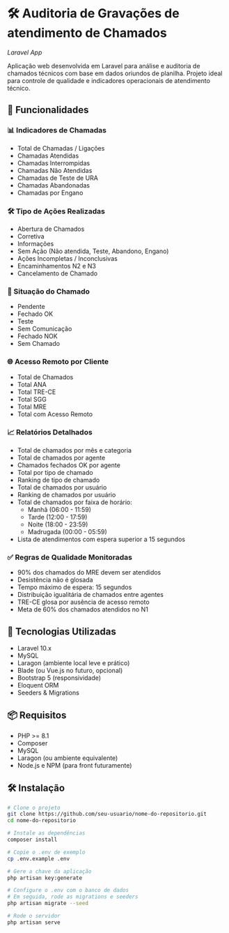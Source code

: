 # 🛠️ Auditoria de Gravações de atendimento de Chamados  
_Laravel App_ 


Aplicação web desenvolvida em Laravel para análise e auditoria de chamados técnicos com base em dados oriundos de planilha. Projeto ideal para controle de qualidade e indicadores operacionais de atendimento técnico.

## 🚀 Funcionalidades

### 📊 Indicadores de Chamadas
- Total de Chamadas / Ligações
- Chamadas Atendidas
- Chamadas Interrompidas
- Chamadas Não Atendidas
- Chamadas de Teste de URA
- Chamadas Abandonadas
- Chamadas por Engano

### 🛠️ Tipo de Ações Realizadas
- Abertura de Chamados
- Corretiva
- Informações
- Sem Ação (Não atendida, Teste, Abandono, Engano)
- Ações Incompletas / Inconclusivas
- Encaminhamentos N2 e N3
- Cancelamento de Chamado

### 📌 Situação do Chamado
- Pendente
- Fechado OK
- Teste
- Sem Comunicação
- Fechado NOK
- Sem Chamado

### 🌐 Acesso Remoto por Cliente
- Total de Chamados
- Total ANA
- Total TRE-CE
- Total SGG
- Total MRE
- Total com Acesso Remoto

### 📈 Relatórios Detalhados
- Total de chamados por mês e categoria
- Total de chamados por agente
- Chamados fechados OK por agente
- Total por tipo de chamado
- Ranking de tipo de chamado
- Total de chamados por usuário
- Ranking de chamados por usuário
- Total de chamados por faixa de horário:
  - Manhã (06:00 - 11:59)
  - Tarde (12:00 - 17:59)
  - Noite (18:00 - 23:59)
  - Madrugada (00:00 - 05:59)
- Lista de atendimentos com espera superior a 15 segundos

### ✅ Regras de Qualidade Monitoradas
- 90% dos chamados do MRE devem ser atendidos
- Desistência não é glosada
- Tempo máximo de espera: 15 segundos
- Distribuição igualitária de chamados entre agentes
- TRE-CE glosa por ausência de acesso remoto
- Meta de 60% dos chamados atendidos no N1

## 🧰 Tecnologias Utilizadas

- Laravel 10.x
- MySQL
- Laragon (ambiente local leve e prático)
- Blade (ou Vue.js no futuro, opcional)
- Bootstrap 5 (responsividade)
- Eloquent ORM
- Seeders & Migrations

## 📦 Requisitos

- PHP >= 8.1
- Composer
- MySQL
- Laragon (ou ambiente equivalente)
- Node.js e NPM (para front futuramente)

## 🛠️ Instalação

```bash
# Clone o projeto
git clone https://github.com/seu-usuario/nome-do-repositorio.git
cd nome-do-repositorio

# Instale as dependências
composer install

# Copie o .env de exemplo
cp .env.example .env

# Gere a chave da aplicação
php artisan key:generate

# Configure o .env com o banco de dados
# Em seguida, rode as migrations e seeders
php artisan migrate --seed

# Rode o servidor
php artisan serve
